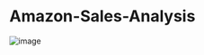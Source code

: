 # Amazon-Sales-Analysis

![image](https://github.com/Yashshinde2506/Amazon-Sales-Analysis/assets/94638857/cf9cb0fe-ba77-4ed6-8e0a-869288fe75cf)
